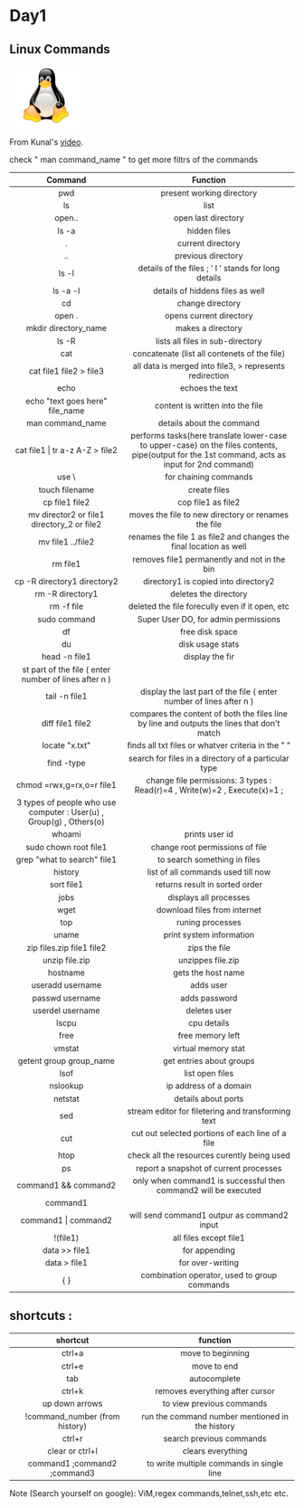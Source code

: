 <h1>Day1</h1>
<h2>Linux Commands</h2>
<img src="https://github.com/itsOmSarraf/Daily-Learning/blob/main/resources/png-clipart-penguin-linux-tux-computer-software-svg-gallery-computer-vertebrate-removebg-preview.png" width="128"/>

From Kunal's [video](https://youtu.be/iwolPf6kN-k).

check " man command_name " to get more filtrs of the commands 

|    Command   |    Function   |
|    :----:   |    :----:   |
| pwd | present working directory |
| ls | list |
| open.. | open last directory |
| ls -a | hidden files |
| . | current directory |
| .. | previous directory |
| ls -l | details of the files ; ' l ' stands for long details |
| ls -a -l | details of hiddens files as well |
| cd | change directory |
| open . | opens current directory |
| mkdir directory_name | makes a directory |
| ls -R | lists all files in sub-directory |
| cat | concatenate (list all contenets of the file) |
| cat file1 file2 > file3 | all data is merged into file3, > represents redirection |
| echo | echoes the text |
| echo "text goes here" file_name | content is written into the file |
| man command_name | details about the command |
| cat file1 \| tr a-z A-Z > file2 | performs tasks(here translate lower-case to upper-case) on the files contents, pipe(output for the 1st command, acts as input for 2nd command) |
| use \ | for chaining commands |
| touch filename | create files |
| cp file1 file2 | cop file1 as file2 |
| mv director2 or file1 directory_2 or file2 | moves the file to new directory or renames the file |
| mv file1 ../file2 | renames the file 1 as file2 and changes the final location as well |
| rm file1 | removes file1 permanently and not in the bin |
| cp -R directory1 directory2 | directory1 is copied into directory2 |
| rm -R directory1 | deletes the directory |
| rm -f file | deleted the file forecully even if it open, etc |
| sudo command | Super User DO, for admin permissions |
| df | free disk space |
| du | disk usage stats |
| head -n file1 | display the fir
st part of the file ( enter number of lines after n ) |
| tail -n file1 | display the last part of the file ( enter number of lines after n ) |
| diff file1 file2 | compares the content of both the files line by line and outputs the lines that don't match |
| locate "x.txt" | finds all txt files or whatver criteria in the " " |
| find -type | search for files in a directory of a particular type |
| chmod =rwx,g=rx,o=r file1 | change file permissions: 3 types : Read(r)=4 , Write(w)=2 , Execute(x)=1 ; 
3 types of people who use computer : User(u) , Group(g) , Others(o) |
| whoami | prints user id |
| sudo chown root file1 | change root permissions of file |
| grep "what to search" file1 | to search something in files |
| history | list of all commands used till now |
|sort file1 | returns result in sorted order |
| jobs | displays all processes |
| wget | download files from internet |
| top | runing processes |
| uname | print system information |
| zip files.zip file1 file2 | zips the file |
| unzip file.zip | unzippes file.zip |
| hostname | gets the host name |
| useradd username | adds user |
| passwd username | adds password |
| userdel username | deletes user |
| lscpu | cpu details |
| free | free memory left |
| vmstat | virtual memory stat |
| getent group group_name | get entries about groups |
| lsof | list open files |
| nslookup | ip address of a domain |
| netstat | details about ports |
| sed | stream editor for filetering and transforming text |
| cut | cut out selected portions of each line of a file |
| htop | check all the resources curently being used |
| ps | report a snapshot of current processes |
| command1 && command2 | only when command1 is successful then command2 will be executed | 
| command1 || command2 | only when command1 fails then command2 will be executed | 
| command1 \| command2 | will send command1 outpur as command2 input |
| !(file1) | all files except file1 |
| data >> file1 | for appending |
| data > file1 | for over-writing |
| { } | combination operator, used to group commands |


<h2>shortcuts :</h2>


| shortcut | function |
|    :----:   |    :----:   |
| ctrl+a | move to beginning |
| ctrl+e | move to end |
| tab | autocomplete |
| ctrl+k | removes everything after cursor |
| up down arrows | to view previous commands |
| !command_number (from history) | run the command number mentioned in the history |
| ctrl+r | search previous commands |
| clear or ctrl+l | clears everything |
| command1 ;command2 ;command3 | to write multiple commands in single line |

Note (Search yourself on google): ViM,regex commands,telnet,ssh,etc etc.
